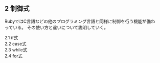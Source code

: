 ## 2 制御式
RubyではC言語などの他のプログラミング言語と同様に制御を行う機能が備わっている。 その使い方と違いについて説明していく。  

2.1 if式  
2.2 case式  
2.3 while式  
2.4 for式  